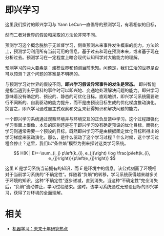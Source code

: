 

# 即兴学习

这里我们探讨的即兴学习与 Yann LeCun一直倡导的预测学习，有着相似的目标，

然而二者对世界的假设和采取的方法论非常不同。

预测学习这个概念脱胎于无监督学习，侧重预测未来事件发生概率的能力。方法论上，预测学习利用所有当前可用的信息，基于过去和现在预测未来，或者基于现在分析过去。预测学习在一定程度上暗合现代认知科学对大脑能力的理解。

预测学习的两大要素是：建模世界和预测当前未知。问题是，我们生活的世界是否可以预测？这个问题的答案是不明确的。

与预测学习对世界的假设不同，**即兴学习假设异常事件的发生是常态。** 即兴智能是指当遇到出乎意料的事件时可以即兴地、变通地处理解决问题的能力。即兴学习意味着没有确定的、预设的、静态的可优化目标。直观地讲，即兴学习系统需要进行不间断的、自我驱动的能力提升，而不是由预设目标生成的优化梯度推动演化。换言之，即兴学习通过自主式观察和交互来获得知识和解决问题的能力。

一个即兴学习系统通过观察环境并与环境交互的正负反馈中学习。这个过程跟强化学习表面上很像，本质的区别还是在于即兴学习没有确定预设的优化目标，而强化学习则通常需要一个预设的目标。既然即兴学习不是由根据固定优化目标所得出的学习梯度来驱动演化。那么，是什么驱动了这个学习过程？什么时候，这个学习过程会停止？这里，我们以“条件熵”模型为例来探讨这类学习系统。

$$
H(K | E)=-\sum_{i, j} p\left(k_{i}, e_{j}\right) \log \frac{p\left(k_{i}, e_{j}\right)}{p\left(e_{j}\right)}
$$

这里 $K$ 是学习系统当前拥有的知识，而 $E$ 是环境中的信息。该公式刻画了环境相对于当前学习系统的“不确定性”。伴随着“负熵”的转移，学习系统获得越来越多关于环境的知识，这种“不确定性”逐步递减，直到消失。当这种“不确定性”完全消失后，“负熵”流动停止，学习过程结束。这时，该学习系统通过无预设目标的即兴学习，获得了对环境的全面理解。


# 相关

- [机器学习：未来十年研究热点](https://www.msra.cn/zh-cn/news/executivebylines/tech-bylines-machine-learning)
